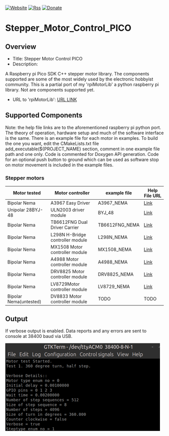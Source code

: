 [![Website](https://img.shields.io/badge/Website-Link-blue.svg)](https://gavinlyonsrepo.github.io/)  [![Rss](https://img.shields.io/badge/Subscribe-RSS-yellow.svg)](https://gavinlyonsrepo.github.io//feed.xml)  [![Donate](https://img.shields.io/badge/Donate-PayPal-green.svg)](https://www.paypal.com/paypalme/whitelight976)

# Stepper_Motor_Control_PICO

## Overview

* Title: Stepper Motor Control PICO 
* Description: 

A Raspberry pi Pico SDK C++ stepper motor library.
The components supported are some of the most widely used by the electronic hobbyist community. This is a partial port of my 'rpiMotorLib' a python raspberry pi library. Not are components supported yet.

* URL to 'rpiMotorLib': [URL LINK](https://github.com/gavinlyonsrepo/RpiMotorLib)


## Supported Components

Note: the help file links are to the aforementioned raspberry pi python port.
The theory of operation, hardware setup and much of the software interface is the same. There is an example file for each motor in examples. To build the one you want, edit the CMakeLists.txt file add_executable(${PROJECT_NAME} section, 
comment in one example file path and one only. 
Code is commented for Doxygen API generation. 
Code for an optional push button to ground which can be used as software 
stop on motor movement is included in the example files. 

### Stepper motors

| Motor tested | Motor controller| example file |Help File URL |
| ----- | ----- | ----- | ---- |
|Bipolar Nema| A3967 Easy Driver| A3967_NEMA|[Link](https://github.com/gavinlyonsrepo/RpiMotorLib/blob/master/extra/Documentation/Nema11A3967Easy.md)| 
|Unipolar 28BYJ-48| ULN2003 driver module| BYJ_48|[Link](https://github.com/gavinlyonsrepo/RpiMotorLib/blob/master/extra/Documentation/28BYJ.md)| 
|Bipolar Nema| TB6612FNG Dual Driver Carrier| TB6612FNG_NEMA |[Link](https://github.com/gavinlyonsrepo/RpiMotorLib/blob/master/extra/Documentation/Nema11TB6612FNG.md) |
|Bipolar Nema| L298N H-Bridge controller module| L298N_NEMA|[Link](https://github.com/gavinlyonsrepo/RpiMotorLib/blob/master/extra/Documentation/Nema11L298N.md) |
|Bipolar Nema| MX1508 Motor controller module| MX1508_NEMA|[Link](https://github.com/gavinlyonsrepo/RpiMotorLib/blob/master/extra/Documentation/Nema11MX150X.md) |
|Bipolar Nema| A4988 Motor controller module| A4988_NEMA|[Link](https://github.com/gavinlyonsrepo/RpiMotorLib/blob/master/extra/Documentation/Nema11A4988.md) |
|Bipolar Nema| DRV8825 Motor controller module| DRV8825_NEMA|[Link](https://github.com/gavinlyonsrepo/RpiMotorLib/blob/master/extra/Documentation/Nema11DRV8825.md) |
|Bipolar Nema| LV8729Motor controller module| LV8729_NEMA|[Link](https://github.com/gavinlyonsrepo/RpiMotorLib/blob/master/extra/Documentation/Nema11LV8729.md) |
|Bipolar Nema(untested)| DV8833 Motor controller module| TODO| TODO |



## Output 

If verbose output is enabled. Data reports and any errors are sent to console at 38400 baud via USB. 

![ op ](https://github.com/gavinlyonsrepo/Stepper_Motor_Control_PICO/blob/main/extra/images/output.png)





